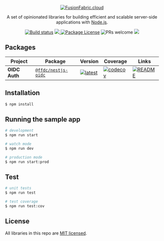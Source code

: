 <p align="center">
  <a href="https://www.fusionfabric.cloud/" target="blank"><img src="https://www.fusionfabric.cloud/sites/default/files/styles/banner_standard/public/image/2018-05/Fusion%20Operate%20Cloud%20%283%29.jpg"  alt="FusionFabric.cloud" /></a>
</p>
  
  <p align="center">A set of opinionated libraries for building efficient and scalable server-side applications with <a href="http://nodejs.org" target="blank">Node.js</a>.</p>
<p align="center">
  <a href="https://github.com/fusionfabric/finastra-nodejs-libs/actions?query=workflow%3ABuild"><img src="https://github.com/fusionfabric/finastra-nodejs-libs/workflows/Build/badge.svg" alt="Build status" /></a>
  <a href="https://codecov.io/gh/fusionfabric/finastra-nodejs-libs">
  <img src="https://codecov.io/gh/fusionfabric/finastra-nodejs-libs/branch/develop/graph/badge.svg" />
</a>
  <a href="https://www.npmjs.com/~nestjscore"><img src="https://img.shields.io/npm/l/@nestjs/core.svg" alt="Package License" /></a>
  <img src="https://img.shields.io/badge/PRs-welcome-green" alt="PRs welcome"/>
  <a href="https://twitter.com/FinastraFS"><img src="https://img.shields.io/twitter/follow/FinastraFS.svg?style=social&label=Follow"></a>
</p>

## Packages

| Project       | Package                                                            | Version                                                                                                             | Coverage                                                                                                                                                                | Links                                                                             |
| ------------- | ------------------------------------------------------------------ | ------------------------------------------------------------------------------------------------------------------- | ----------------------------------------------------------------------------------------------------------------------------------------------------------------------- | --------------------------------------------------------------------------------- |
| **OIDC Auth** | [`@ffdc/nestjs-oidc`](https://npmjs.com/package/@ffdc/nestjs-oidc) | [![latest](https://img.shields.io/npm/v/@ffdc/nestjs-oidc/latest.svg)](https://npmjs.com/package/@ffdc/nestjs-oidc) | [![codecov](https://codecov.io/gh/fusionfabric/finastra-nodejs-libs/branch/develop/graph/badge.svg?flag=oidc)](https://codecov.io/gh/fusionfabric/finastra-nodejs-libs) | [![README](https://img.shields.io/badge/README--green.svg)](/libs/oidc/README.md) |

## Installation

```bash
$ npm install
```

## Running the sample app

```bash
# development
$ npm run start

# watch mode
$ npm run dev

# production mode
$ npm run start:prod
```

## Test

```bash
# unit tests
$ npm run test

# test coverage
$ npm run test:cov
```

## License

All libraries in this repo are [MIT licensed](LICENSE).

